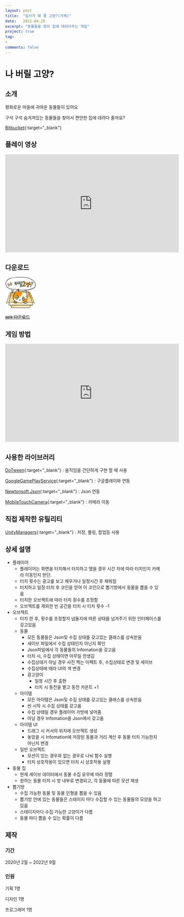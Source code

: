 ```yaml
---
layout: post
title:  "집사가 돼 줄 고양?(가제)"
date:   2021-04-25
excerpt: "동물들을 찾아 집에 데려다주는 게임"
project: true
tag:
- 
comments: false
---
```


# 나 버릴 고양?

## 소개
평화로운 마을에 귀여운 동물들이 있어요

구석 구석 숨겨져있는 동물들을 찾아서 편안한 집에 데려다 줄까요?

[Bitbucket](https://bitbucket.org/aszd0708/meow-_versionup){:target="_blank"}

## 플레이 영상

<iframe width="560" height="315" src="https://www.youtube.com/embed/vdve4aJZDgg" title="YouTube video player" frameborder="0" allow="accelerometer; autoplay; clipboard-write; encrypted-media; gyroscope; picture-in-picture" allowfullscreen></iframe>

## 다운로드
<img src = "../assets/img/project/fortpolio/Meow_game_icon.png" style="display:inline-block;width:100px;height:100px">

[~~apk 다운로드~~](https://play.google.com/store/apps/details?id=com.MatZip.findanimal)

## 게임 방법

<iframe width="560" height="315" src="https://www.youtube.com/embed/xKOjjsiz298" title="YouTube video player" frameborder="0" allow="accelerometer; autoplay; clipboard-write; encrypted-media; gyroscope; picture-in-picture" allowfullscreen></iframe>

## 사용한 라이브러리
[DoTween](http://dotween.demigiant.com/){:target="_blank"} : 움직임을 간단하게 구현 할 때 사용

[GoogleGamePlayService](https://developers.google.com/games/services/integration){:target="_blank"} : 구글플레이와 연동

[Newtonsoft.Json](https://github.com/JamesNK/Newtonsoft.Json/releases){:target="_blank"} : Json 연동

[MobileTouchCamera](https://assetstore.unity.com/packages/tools/camera/mobile-touch-camera-43960){:target="_blank"} : 카메라 이동 

## 직접 제작한 유틸리티
[UnityManagers](https://github.com/aszd0708/UnityGameManagers){:target="_blank"} : 저장, 풀링, 팝업등 사용

## 상세 설명
- 플레이어
    - 플레이어는 화면을 터치해서 터치하고 땠을 경우 시간 차에 따라 터치인지 카메라 이동인지 판단.
    - 터치 횟수는 광고를 보고 채우거나 일정시간 후 채워짐
    - 터치하고 일정 터치 후 코인을 얻어 이 코인으로 뽑기방에서 동물을 뽑을 수 있음
    - 터치한 오브젝트에 따라 터치 횟수를 조정함
    - 오브젝트를 제외한 빈 공간을 터치 시 터치 횟수 -1
- 오브젝트
    - 터치 한 후, 횟수를 조정할지 냅둘지에 따른 상태를 넘겨주기 위한 인터페이스를 갖고있음
    - 동물
        - 모든 동물들은 Json및 수집 상태를 갖고있는 클래스를 상속받음
        - 세이브 파일에서 수집 상태인지 아닌지 확인
        - Json파일에서 각 동물들의 Infomation을 갖고옴
        - 터치 시, 수집 상태이면 아무일 안생김
        - 수집상태가 아닐 경우 사진 찍는 이펙트 후, 수집상태로 변경 및 세이브
        - 수집상태에 때라 UI의 색 변경
        - 광고양이
            - 일정 시간 후 출현
            - 터치 시 동전을 뱉고 동전 카운트 +1
    - 아이템
        - 모든 아이템은 Json및 수집 상태를 갖고있는 클래스를 상속받음
        - 씬 시작 시 수집 상태를 갖고옴
        - 수집 상태일 경우 플레이어 가방에 넣어줌
        - 아닐 경우  Infomation을 Json에서 갖고옴
    - 아이템 UI
        - 드래그 시 커서의 위치에 오브젝트 생성
        - 놓았을 시 Infomation에 저장된 동물과 거리 계산 후 동물 터치 가능한지 아닌지 변경
    - 일반 오브젝트
        - 모션이 있는 경우와 없는 경우로 나눠 함수 실행
        - 터치 상호작용이 있으면 터치 시 상호작용 실행
- 동물 집
    - 현재 세이브 데이터에서 동물 수집 유무에 따라 정렬
    - 원하는 동물 터치 시 방 내부로 변경되고, 각 동물에 따른 모션 재생
- 뽑기방
    - 수집 가능한 동물 및 동물 인형을 뽑을 수 있음
    - 뽑기방 안에 있는 동물들은 스테이지 마다 수집할 수 있는 동물들의 모양을 하고 있음
    - 스테이지마다 수집 가능한 고양이가 다름
    - 동물 마다 뽑을 수 있는 확률이 다름

## 제작

### 기간

2020년 2월 ~ 2022년 9월

### 인원
기획 1명

디자인 1명

프로그래머 1명